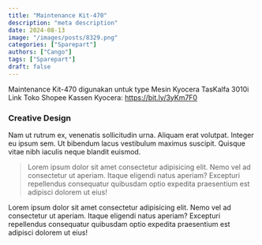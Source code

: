 ```yaml
---
title: "Maintenance Kit-470"
description: "meta description"
date: 2024-08-13
image: "/images/posts/8329.png"
categories: ["Sparepart"]
authors: ["Cango"]
tags: ["Sparepart"]
draft: false
---
```


Maintenance Kit-470 digunakan untuk type Mesin Kyocera TasKalfa 3010i 
Link Toko Shopee Kassen Kyocera: https://bit.ly/3yKm7F0


### Creative Design

Nam ut rutrum ex, venenatis sollicitudin urna. Aliquam erat volutpat. Integer eu ipsum sem. Ut bibendum lacus vestibulum maximus suscipit. Quisque vitae nibh iaculis neque blandit euismod.

>Lorem ipsum dolor sit amet consectetur adipisicing elit. Nemo vel ad consectetur ut aperiam. Itaque eligendi natus aperiam? Excepturi repellendus consequatur quibusdam optio expedita praesentium est adipisci dolorem ut eius!

Lorem ipsum dolor sit amet consectetur adipisicing elit. Nemo vel ad consectetur ut aperiam. Itaque eligendi natus aperiam? Excepturi repellendus consequatur quibusdam optio expedita praesentium est adipisci dolorem ut eius!
